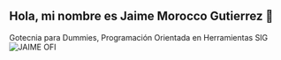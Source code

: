 ## Hola, mi nombre es Jaime Morocco Gutierrez 👋
Gotecnia para Dummies, Programación Orientada en Herramientas SIG 
![JAIME OFI](https://github.com/user-attachments/assets/2308bd1e-31ca-47e6-8a6d-35a0db5e2a71)


<!--
**jaimemoroccog/jaimemoroccog** is a ✨ _special_ ✨ repository because its `README.md` (this file) appears on your GitHub profile.

Here are some ideas to get you started:

- 🔭 I’m currently working on ...
- 🌱 I’m currently learning ...
- 👯 I’m looking to collaborate on ...
- 🤔 I’m looking for help with ...
- 💬 Ask me about ...
- 📫 How to reach me: ...
- 😄 Pronouns: ...
- ⚡ Fun fact: ...
-->
